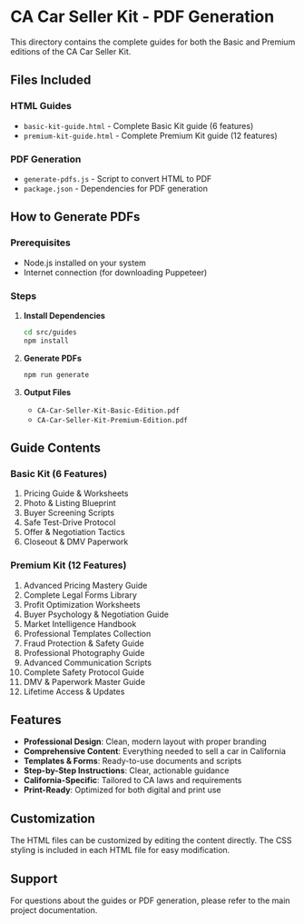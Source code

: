 # CA Car Seller Kit - PDF Generation

This directory contains the complete guides for both the Basic and Premium editions of the CA Car Seller Kit.

## Files Included

### HTML Guides
- `basic-kit-guide.html` - Complete Basic Kit guide (6 features)
- `premium-kit-guide.html` - Complete Premium Kit guide (12 features)

### PDF Generation
- `generate-pdfs.js` - Script to convert HTML to PDF
- `package.json` - Dependencies for PDF generation

## How to Generate PDFs

### Prerequisites
- Node.js installed on your system
- Internet connection (for downloading Puppeteer)

### Steps

1. **Install Dependencies**
   ```bash
   cd src/guides
   npm install
   ```

2. **Generate PDFs**
   ```bash
   npm run generate
   ```

3. **Output Files**
   - `CA-Car-Seller-Kit-Basic-Edition.pdf`
   - `CA-Car-Seller-Kit-Premium-Edition.pdf`

## Guide Contents

### Basic Kit (6 Features)
1. Pricing Guide & Worksheets
2. Photo & Listing Blueprint
3. Buyer Screening Scripts
4. Safe Test-Drive Protocol
5. Offer & Negotiation Tactics
6. Closeout & DMV Paperwork

### Premium Kit (12 Features)
1. Advanced Pricing Mastery Guide
2. Complete Legal Forms Library
3. Profit Optimization Worksheets
4. Buyer Psychology & Negotiation Guide
5. Market Intelligence Handbook
6. Professional Templates Collection
7. Fraud Protection & Safety Guide
8. Professional Photography Guide
9. Advanced Communication Scripts
10. Complete Safety Protocol Guide
11. DMV & Paperwork Master Guide
12. Lifetime Access & Updates

## Features

- **Professional Design**: Clean, modern layout with proper branding
- **Comprehensive Content**: Everything needed to sell a car in California
- **Templates & Forms**: Ready-to-use documents and scripts
- **Step-by-Step Instructions**: Clear, actionable guidance
- **California-Specific**: Tailored to CA laws and requirements
- **Print-Ready**: Optimized for both digital and print use

## Customization

The HTML files can be customized by editing the content directly. The CSS styling is included in each HTML file for easy modification.

## Support

For questions about the guides or PDF generation, please refer to the main project documentation.

